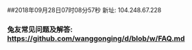 ##2018年09月28日07时08分57秒 新址: 104.248.67.228
### 兔友常见问题及解答: https://github.com/wanggonging/d/blob/w/FAQ.md
